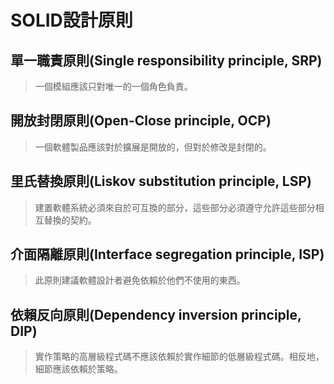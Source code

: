 # SOLID設計原則

## 單一職責原則\(Single responsibility principle, SRP\)

> 一個模組應該只對唯一的一個角色負責。

## 開放封閉原則\(Open-Close principle, OCP\)

> 一個軟體製品應該對於擴展是開放的，但對於修改是封閉的。

## 里氏替換原則\(Liskov substitution principle, LSP\)

> 建置軟體系統必須來自於可互換的部分，這些部分必須遵守允許這些部分相互替換的契約。

## 介面隔離原則\(Interface segregation principle, ISP\)

> 此原則建議軟體設計者避免依賴於他們不使用的東西。

## 依賴反向原則\(Dependency inversion principle, DIP\)

> 實作策略的高層級程式碼不應該依賴於實作細節的低層級程式碼。相反地，細節應該依賴於策略。
